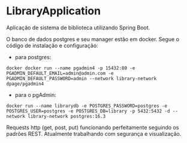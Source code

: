 ﻿# LibraryApplication

Aplicação de sistema de biblioteca utilizando Spring Boot.

O banco de dados postgres e seu manager estão em docker. Segue o código de instalação e configuração:
- para postgres:
  
```docker docker run --name pgadmin4 -p 15432:80 -e PGADMIN_DEFAULT_EMAIL=admin@admin.com -e PGADMIN_DEFAULT_PASSWORD=admin --network library-network dpage/pgadmin4```
- para o pgAdmin:
  
```docker run --name librarydb -e POSTGRES_PASSWORD=postgres -e POSTGRES_USER=postgres -e POSTGRES_DB=library -p 5432:5432 -d --network library-network postgres:16.3```

Requests http (get, post, put) funcionando perfeitamente seguindo os padrões REST.
Atualmente trabalhando com segurança e visualização.
